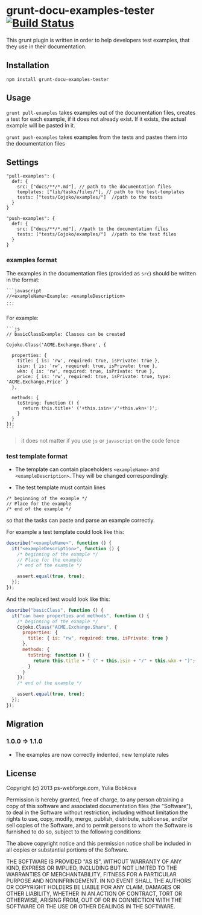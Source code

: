# grunt-docu-examples-tester [![Build Status](https://travis-ci.org/ybobkova/grunt-docu-examples-tester.png?branch=master)](https://travis-ci.org/ybobkova/grunt-docu-examples-tester)

This grunt plugin is written in order to help developers test examples, that they use in their documentation.


## Installation

`npm install grunt-docu-examples-tester`


## Usage

`grunt pull-examples` takes examples out of the documentation files, creates a test for each example, if it does not already exist.
If it exists, the actual example will be pasted in it.

`grunt push-examples` takes examples from the tests and pastes them into the documentation files


## Settings

```
"pull-examples": {
  def: {
    src: ["docs/**/*.md"], // path to the documentation files
    templates: ["lib/tasks/files/"], // path to the test-templates
    tests: ["tests/Cojoko/examples/"]  //path to the tests
  }
}

"push-examples": {
  def: {
    src: ["docs/**/*.md"], //path to the documentation files
    tests: ["tests/Cojoko/examples/"]  //path to the test files  
  }
}
```

### examples format

The examples in the documentation files (provided as `src`) should be written in the format:


    ```javascript
    //<exampleName>Example: <exampleDescription>
    ...
    ```


For example:


    ```js
    // basicClassExample: Classes can be created
  
    Cojoko.Class('ACME.Exchange.Share', {

      properties: {
        title: { is: 'rw', required: true, isPrivate: true },
        isin: { is: 'rw', required: true, isPrivate: true },
        wkn: { is: 'rw', required: true, isPrivate: true },
        price: { is: 'rw', required: true, isPrivate: true, type: 'ACME.Exchange.Price' }
      },

      methods: {
        toString: function () {
          return this.title+' ('+this.isin+'/'+this.wkn+')';
        }
      }
    });
    ```

> it does not matter if you use `js` or `javascript` on the code fence


### test template format

* The template can contain placeholders `<exampleName>` and `<exampleDescription>`. They will be changed correspondingly.

* The test template must contain lines 

```
/* beginning of the example */
// Place for the example
/* end of the example */
```

so that the tasks can paste and parse an example correctly.


For example a test template could look like this:

```js
describe("<exampleName>", function () {
  it("<exampleDescription>", function () {
    /* beginning of the example */
    // Place for the example
    /* end of the example */

    assert.equal(true, true);
  });
});
```



And the replaced test would look like this:

```js
describe("basicClass", function () {
  it("can have properties and methods", function () {
    /* beginning of the example */
    Cojoko.Class("ACME.Exchange.Share", {
      properties: { 
        title: { is: "rw", required: true, isPrivate: true }
      },
      methods: {
        toString: function () {
          return this.title + " (" + this.isin + "/" + this.wkn + ")";
        }
      }
    });
    /* end of the example */

    assert.equal(true, true);
  });
});
```
## Migration

### 1.0.0 => 1.1.0

* The examples are now correctly indented, new template rules

## License

Copyright (c) 2013 ps-webforge.com, Yulia Bobkova

Permission is hereby granted, free of charge, to any person obtaining a copy
of this software and associated documentation files (the "Software"), to deal
in the Software without restriction, including without limitation the rights
to use, copy, modify, merge, publish, distribute, sublicense, and/or sell
copies of the Software, and to permit persons to whom the Software is
furnished to do so, subject to the following conditions:

The above copyright notice and this permission notice shall be included in
all copies or substantial portions of the Software.

THE SOFTWARE IS PROVIDED "AS IS", WITHOUT WARRANTY OF ANY KIND, EXPRESS OR
IMPLIED, INCLUDING BUT NOT LIMITED TO THE WARRANTIES OF MERCHANTABILITY,
FITNESS FOR A PARTICULAR PURPOSE AND NONINFRINGEMENT. IN NO EVENT SHALL THE
AUTHORS OR COPYRIGHT HOLDERS BE LIABLE FOR ANY CLAIM, DAMAGES OR OTHER
LIABILITY, WHETHER IN AN ACTION OF CONTRACT, TORT OR OTHERWISE, ARISING FROM,
OUT OF OR IN CONNECTION WITH THE SOFTWARE OR THE USE OR OTHER DEALINGS IN
THE SOFTWARE.
